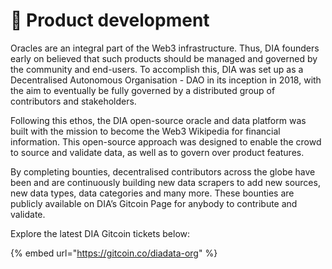 # 🔧 Product development

Oracles are an integral part of the Web3 infrastructure. Thus, DIA founders early on believed that such products should be managed and governed by the community and end-users. To accomplish this, DIA was set up as a Decentralised Autonomous Organisation - DAO in its inception in 2018, with the aim to eventually be fully governed by a distributed group of contributors and stakeholders.

Following this ethos, the DIA open-source oracle and data platform was built with the mission to become the Web3 Wikipedia for financial information. This open-source approach was designed to enable the crowd to source and validate data, as well as to govern over product features.

By completing bounties, decentralised contributors across the globe have been and are continuously building new data scrapers to add new sources, new data types, data categories and many more. These bounties are publicly available on DIA’s Gitcoin Page for anybody to contribute and validate.

Explore the latest DIA Gitcoin tickets below:

{% embed url="https://gitcoin.co/diadata-org" %}
